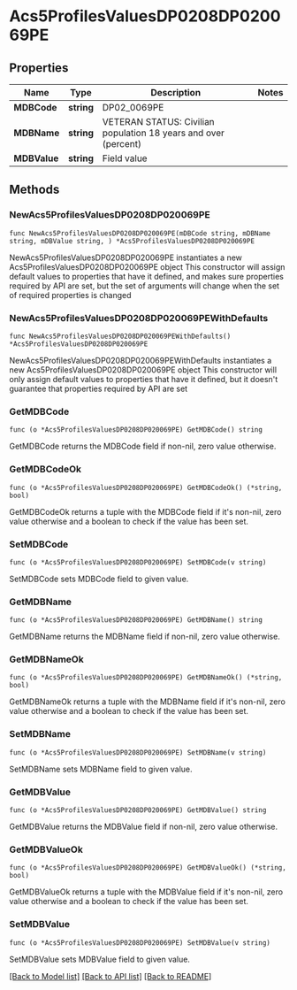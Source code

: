 # Acs5ProfilesValuesDP0208DP020069PE

## Properties

Name | Type | Description | Notes
------------ | ------------- | ------------- | -------------
**MDBCode** | **string** | DP02_0069PE | 
**MDBName** | **string** | VETERAN STATUS: Civilian population 18 years and over (percent) | 
**MDBValue** | **string** | Field value | 

## Methods

### NewAcs5ProfilesValuesDP0208DP020069PE

`func NewAcs5ProfilesValuesDP0208DP020069PE(mDBCode string, mDBName string, mDBValue string, ) *Acs5ProfilesValuesDP0208DP020069PE`

NewAcs5ProfilesValuesDP0208DP020069PE instantiates a new Acs5ProfilesValuesDP0208DP020069PE object
This constructor will assign default values to properties that have it defined,
and makes sure properties required by API are set, but the set of arguments
will change when the set of required properties is changed

### NewAcs5ProfilesValuesDP0208DP020069PEWithDefaults

`func NewAcs5ProfilesValuesDP0208DP020069PEWithDefaults() *Acs5ProfilesValuesDP0208DP020069PE`

NewAcs5ProfilesValuesDP0208DP020069PEWithDefaults instantiates a new Acs5ProfilesValuesDP0208DP020069PE object
This constructor will only assign default values to properties that have it defined,
but it doesn't guarantee that properties required by API are set

### GetMDBCode

`func (o *Acs5ProfilesValuesDP0208DP020069PE) GetMDBCode() string`

GetMDBCode returns the MDBCode field if non-nil, zero value otherwise.

### GetMDBCodeOk

`func (o *Acs5ProfilesValuesDP0208DP020069PE) GetMDBCodeOk() (*string, bool)`

GetMDBCodeOk returns a tuple with the MDBCode field if it's non-nil, zero value otherwise
and a boolean to check if the value has been set.

### SetMDBCode

`func (o *Acs5ProfilesValuesDP0208DP020069PE) SetMDBCode(v string)`

SetMDBCode sets MDBCode field to given value.


### GetMDBName

`func (o *Acs5ProfilesValuesDP0208DP020069PE) GetMDBName() string`

GetMDBName returns the MDBName field if non-nil, zero value otherwise.

### GetMDBNameOk

`func (o *Acs5ProfilesValuesDP0208DP020069PE) GetMDBNameOk() (*string, bool)`

GetMDBNameOk returns a tuple with the MDBName field if it's non-nil, zero value otherwise
and a boolean to check if the value has been set.

### SetMDBName

`func (o *Acs5ProfilesValuesDP0208DP020069PE) SetMDBName(v string)`

SetMDBName sets MDBName field to given value.


### GetMDBValue

`func (o *Acs5ProfilesValuesDP0208DP020069PE) GetMDBValue() string`

GetMDBValue returns the MDBValue field if non-nil, zero value otherwise.

### GetMDBValueOk

`func (o *Acs5ProfilesValuesDP0208DP020069PE) GetMDBValueOk() (*string, bool)`

GetMDBValueOk returns a tuple with the MDBValue field if it's non-nil, zero value otherwise
and a boolean to check if the value has been set.

### SetMDBValue

`func (o *Acs5ProfilesValuesDP0208DP020069PE) SetMDBValue(v string)`

SetMDBValue sets MDBValue field to given value.



[[Back to Model list]](../README.md#documentation-for-models) [[Back to API list]](../README.md#documentation-for-api-endpoints) [[Back to README]](../README.md)


